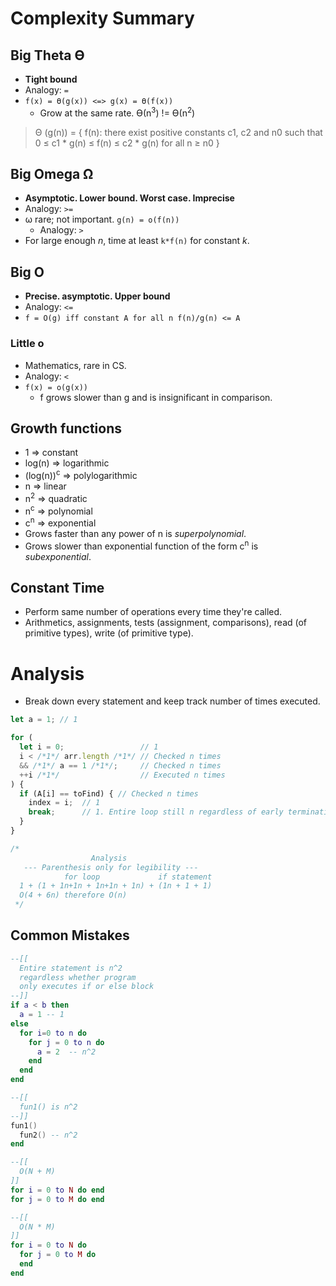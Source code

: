 <!--
  Author:  NE- https://github.com/NE-
  Date:    2022 October 25
  Purpose: Algorithm Complexity and Analysis Notes
-->

# Complexity Summary
## Big Theta Ө
- **Tight bound**
- Analogy: `=`
- `f(x) = Ө(g(x)) <=> g(x) = Ө(f(x))`
  - Grow at the same rate. Ө(n<sup>3</sup>) != Ө(n<sup>2</sup>)
> Θ (g(n)) = { f(n): there exist positive constants c1, c2 and n0 such that 0 ≤ c1 \* g(n) ≤ f(n) ≤ c2 \* g(n) for all n ≥ n0 }

## Big Omega Ω
- **Asymptotic. Lower bound. Worst case. Imprecise**
- Analogy: `>=`
- ω rare; not important. `g(n) = o(f(n))`
  - Analogy: `>`
- For large enough *n*, time at least `k*f(n)` for constant *k*.

## Big O
- **Precise. asymptotic. Upper bound**
- Analogy: `<=`
- `f = O(g) iff constant A for all n f(n)/g(n) <= A`
### Little o
- Mathematics, rare in CS. 
- Analogy: `<`
- `f(x) = o(g(x))`
  - f grows slower than g and is insignificant in comparison.

## Growth functions
- 1                    => constant
- log(n)               => logarithmic
- (log(n))<sup>c</sup> => polylogarithmic
- n                    => linear
- n<sup>2</sup>        => quadratic
- n<sup>c</sup>        => polynomial
- c<sup>n</sup>        => exponential
- Grows faster than any power of n is *superpolynomial*.
- Grows slower than exponential function of the form c<sup>n</sup> is *subexponential*.

## Constant Time
- Perform same number of operations every time they're called.
- Arithmetics, assignments, tests (assignment, comparisons), read (of primitive types), write (of primitive type).

# Analysis
- Break down every statement and keep track number of times executed.

```js
let a = 1; // 1

for (
  let i = 0;                 // 1
  i < /*1*/ arr.length /*1*/ // Checked n times
  && /*1*/ a == 1 /*1*/;     // Checked n times
  ++i /*1*/                  // Executed n times
) {
  if (A[i] == toFind) { // Checked n times
    index = i;  // 1
    break;      // 1. Entire loop still n regardless of early termination
  }
}

/*
                  Analysis
   --- Parenthesis only for legibility ---
            for loop             if statement
  1 + (1 + 1n+1n + 1n+1n + 1n) + (1n + 1 + 1)
  O(4 + 6n) therefore O(n)
 */
```

## Common Mistakes
```lua
--[[ 
  Entire statement is n^2 
  regardless whether program
  only executes if or else block
--]]
if a < b then
  a = 1 -- 1
else
  for i=0 to n do
    for j = 0 to n do
      a = 2  -- n^2
    end
  end
end

--[[
  fun1() is n^2
--]]
fun1()
  fun2() -- n^2
end

--[[
  O(N + M)
]]
for i = 0 to N do end
for j = 0 to M do end

--[[
  O(N * M)
]]
for i = 0 to N do
  for j = 0 to M do
  end
end
```
